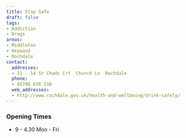 ```yaml
---
title: Stay Safe
draft: false
tags:
- Addiction
- Drugs
areas:
- Middleton
- Heywood
- Rochdale
contact:
  addresses:
  - 11 - 14 St Chads Crt  Church Ln  Rochdale
  phone:
  - 01706 676 518
  web_addresses:
  - http://www.rochdale.gov.uk/health-and-wellbeing/drink-safely/
---
```


### Opening Times
* 9 - 4.30 Mon - Fri

